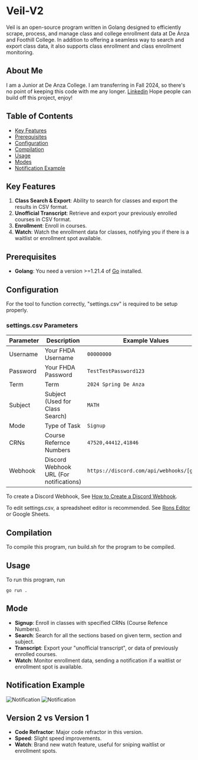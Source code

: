# Veil-V2

Veil is an open-source program written in Golang designed to efficiently scrape, process, and manage class and college enrollment data at De Anza and Foothill College. In addition to offering a seamless way to search and export class data, it also supports class enrollment and class enrollment monitoring.

## About Me

I am a Junior at De Anza College. I am transferring in Fall 2024, so there's no point of keeping this code with me any longer.
[Linkedin](https://www.linkedin.com/in/andrew-duong-3a9931259/)
Hope people can build off this project, enjoy!

## Table of Contents

- [Key Features](#key-features)
- [Prerequisites](#prerequisites)
- [Configuration](#configuration)
- [Compilation](#compilation)
- [Usage](#usage)
- [Modes](#modes)
- [Notification Example](#notification-example)


## Key Features

1. **Class Search & Export**: Ability to search for classes and export the results in CSV format.
2. **Unofficial Transcript**: Retrieve and export your previously enrolled courses in CSV format.
3. **Enrollment**: Enroll in courses.
4. **Watch**: Watch the enrollment data for classes, notifying you if there is a waitlist or enrollment spot available.

## Prerequisites

- **Golang**: You need a version >=1.21.4 of [Go](https://go.dev/doc/install) installed.

## Configuration

For the tool to function correctly, "settings.csv" is required to be setup properly.

### settings.csv Parameters

| Parameter            | Description                                         | Example Values                               |
|----------------------|-----------------------------------------------------|----------------------------------------------|
| Username             | Your FHDA Username                                  | `00000000`                                   |
| Password             | Your FHDA Password                                  | `TestTestPassword123`                        |
| Term                 | Term                                                | `2024 Spring De Anza`                        |
| Subject              | Subject (Used for Class Search)                     | `MATH`                                       |
| Mode                 | Type of Task                                        | `Signup`                                     |
| CRNs                 | Course Refernce Numbers                             | `47520,44412,41846`                          |
| Webhook       | Discord Webhook URL (For notifications)                    | `https://discord.com/api/webhooks/[gone] `   |

To create a Discord Webhook, See [How to Create a Discord Webhook](https://hookdeck.com/webhooks/platforms/how-to-get-started-with-discord-webhooks).

To edit settings.csv, a spreadsheet editor is recommended. See [Rons Editor](https://www.ronsplace.ca/products/ronseditor) or Google Sheets.

## Compilation

To compile this program, run build.sh for the program to be compiled.

## Usage

To run this program, run
```
go run .
```

## Mode

- **Signup**: Enroll in classes with specified CRNs (Course Refence Numbers).
- **Search**: Search for all the sections based on given term, section and subject.
- **Transcript**: Export your "unofficial transcript", or data of previously enrolled courses.
- **Watch**: Monitor enrollment data, sending a notification if a waitlist or enrollment spot is available.

## Notification Example

![Notification](https://media.discordapp.net/attachments/1022240002408730644/1212615611465859082/image.png?ex=65f27b4b&is=65e0064b&hm=75468e9840762051800341e47605d339dbe3c50f80e45e6a678131d099eebb43&=&format=webp&quality=lossless)
![Notification](https://media.discordapp.net/attachments/1022240002408730644/1212616160810504212/image.png?ex=65f27bce&is=65e006ce&hm=6a8b307714e536217d06d7364351138b5b09171cc5d2ccb7e70e669bcec83e10&=&format=webp&quality=lossless)


## Version 2 vs Version 1

- **Code Refractor**: Major code refractor in this version.
- **Speed**: Slight speed improvements.
- **Watch**: Brand new watch feature, useful for sniping waitlist or enrollment spots.